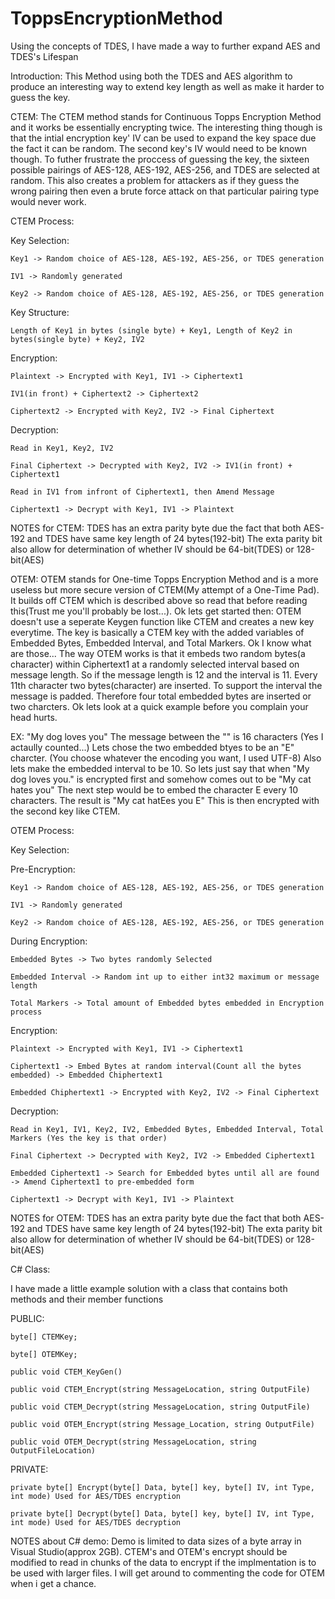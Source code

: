 # ToppsEncryptionMethod
Using the concepts of TDES, I have made a way to further expand AES and TDES's Lifespan

Introduction:
This Method using both the TDES and AES algorithm to produce an interesting way to extend key length
as well as make it harder to guess the key.

CTEM:
The CTEM method stands for Continuous Topps Encryption Method and it works be essentially encrypting twice.
The interesting thing though is that the intial encryption key' IV can be used to expand the key space due the fact it can be random.
The second key's IV would need to be known though.
To futher frustrate the proccess of guessing the key, the sixteen possible pairings of AES-128, AES-192, AES-256, and TDES are selected at random. 
This also creates a problem for attackers as if they guess the wrong pairing then even a brute force attack on that particular pairing type would never work.

CTEM Process:

Key Selection:

    Key1 -> Random choice of AES-128, AES-192, AES-256, or TDES generation
      
    IV1 -> Randomly generated
      
    Key2 -> Random choice of AES-128, AES-192, AES-256, or TDES generation

Key Structure:

    Length of Key1 in bytes (single byte) + Key1, Length of Key2 in bytes(single byte) + Key2, IV2

Encryption:

    Plaintext -> Encrypted with Key1, IV1 -> Ciphertext1
  
    IV1(in front) + Ciphertext2 -> Ciphertext2
  
    Ciphertext2 -> Encrypted with Key2, IV2 -> Final Ciphertext


Decryption:

    Read in Key1, Key2, IV2
  
    Final Ciphertext -> Decrypted with Key2, IV2 -> IV1(in front) + Ciphertext1
  
    Read in IV1 from infront of Ciphertext1, then Amend Message
  
    Ciphertext1 -> Decrypt with Key1, IV1 -> Plaintext


NOTES for CTEM:
TDES has an extra parity byte due the fact that both AES-192 and TDES have same key length of 24 bytes(192-bit)
The exta parity bit also allow for determination of whether IV should be 64-bit(TDES) or 128-bit(AES)

OTEM:
OTEM stands for One-time Topps Encryption Method and is a more useless but more secure version of CTEM(My attempt of a One-Time Pad).
It builds off CTEM which is described above so read that before reading this(Trust me you'll probably be lost...).
Ok lets get started then:
OTEM doesn't use a seperate Keygen function like CTEM and creates a new key everytime.
The key is basically a CTEM key with the added variables of Embedded Bytes, Embedded Interval, and Total Markers.
Ok I know what are those...
The way OTEM works is that it embeds two random bytes(a character) within Ciphertext1 at a randomly selected interval based on message length. 
So if the message length is 12 and the interval is 11. 
Every 11th character two bytes(character) are inserted.
To support the interval the message is padded.
Therefore four total embedded bytes are inserted or two charcters.
Ok lets look at a quick example before you complain your head hurts.

EX:
        "My dog loves you" The message between the "" is 16 characters (Yes I actaully counted...)
        Lets chose the two embedded btyes to be an "E" charcter. (You choose whatever the encoding you want, I used UTF-8)
        Also lets make the embedded interval to be 10.
        So lets just say that when "My dog loves you." is encrypted first and somehow comes out to be "My cat hates you"
        The next step would be to embed the character E every 10 characters.
        The result is "My cat hatEes you    E"
        This is then encrypted with the second key like CTEM.

OTEM Process:

Key Selection:

  Pre-Encryption:
  
    Key1 -> Random choice of AES-128, AES-192, AES-256, or TDES generation
    
    IV1 -> Randomly generated
    
    Key2 -> Random choice of AES-128, AES-192, AES-256, or TDES generation
  
  During Encryption:
  
    Embedded Bytes -> Two bytes randomly Selected
    
    Embedded Interval -> Random int up to either int32 maximum or message length
    
    Total Markers -> Total amount of Embedded bytes embedded in Encryption process

Encryption:

    Plaintext -> Encrypted with Key1, IV1 -> Ciphertext1
    
    Ciphertext1 -> Embed Bytes at random interval(Count all the bytes embedded) -> Embedded Chiphertext1
    
    Embedded Chiphertext1 -> Encrypted with Key2, IV2 -> Final Ciphertext

Decryption:

    Read in Key1, IV1, Key2, IV2, Embedded Bytes, Embedded Interval, Total Markers (Yes the key is that order)
    
    Final Ciphertext -> Decrypted with Key2, IV2 -> Embedded Ciphertext1
    
    Embedded Ciphertext1 -> Search for Embedded bytes until all are found -> Amend Ciphertext1 to pre-embedded form
    
    Ciphertext1 -> Decrypt with Key1, IV1 -> Plaintext

NOTES for OTEM:
TDES has an extra parity byte due the fact that both AES-192 and TDES have same key length of 24 bytes(192-bit)
The exta parity bit also allow for determination of whether IV should be 64-bit(TDES) or 128-bit(AES)

C# Class:

I have made a little example solution with a class that contains both methods and their member functions

PUBLIC:

    byte[] CTEMKey;
    
    byte[] OTEMKey;
    
    public void CTEM_KeyGen()
    
    public void CTEM_Encrypt(string MessageLocation, string OutputFile)
    
    public void CTEM_Decrypt(string MessageLocation, string OutputFile)
    
    public void OTEM_Encrypt(string Message_Location, string OutputFile)
    
    public void OTEM_Decrypt(string MessageLocation, string OutputFileLocation)

PRIVATE:

    private byte[] Encrypt(byte[] Data, byte[] key, byte[] IV, int Type, int mode) Used for AES/TDES encryption
    
    private byte[] Decrypt(byte[] Data, byte[] key, byte[] IV, int Type, int mode) Used for AES/TDES decryption

NOTES about C# demo:
Demo is limited to data sizes of a byte array in Visual Studio(approx 2GB).
CTEM's and OTEM's encrypt should be modified to read in chunks of the data to encrypt if the implmentation is to be used with larger files.
I will get around to commenting the code for OTEM when i get a chance.
